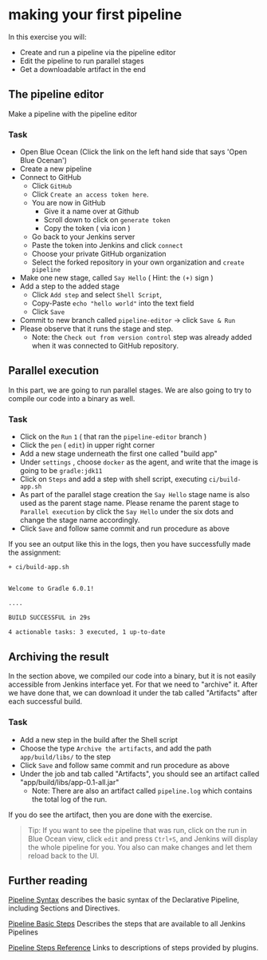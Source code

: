 # making your first pipeline

In this exercise you will:

* Create and run a pipeline via the pipeline editor
* Edit the pipeline to run parallel stages
* Get a downloadable artifact in the end

## The pipeline editor

Make a pipeline with the pipeline editor

### Task

* Open Blue Ocean (Click the link on the left hand side that says 'Open Blue Ocenan')
* Create a new pipeline
* Connect to GitHub
  * Click `GitHub`
  * Click `Create an access token here`.
  * You are now in GitHub
    * Give it a name over at Github
    * Scroll down to click on `generate token`
    * Copy the token ( via icon )
  * Go back to your Jenkins server
  * Paste the token into Jenkins and click `connect`
  * Choose your private GitHub organization
  * Select the forked repository in your own organization and `create pipeline`
* Make one new stage, called `Say Hello` ( Hint: the `(+)` sign )
* Add a step to the added stage
  * Click `Add step` and select `Shell Script`,
  * Copy-Paste `echo "hello world"` into the text field
  * Click `Save`
* Commit to new branch called `pipeline-editor` -> click `Save & Run`
* Please observe that it runs the stage and step.
  * Note: the `Check out from version control` step was already added when it was connected to GitHub repository.

## Parallel execution

In this part, we are going to run parallel stages.
We are also going to try to compile our code into a binary as well.

### Task

* Click on the `Run` `1` ( that ran the `pipeline-editor` branch )
* Click the `pen` ( `edit`) in upper right corner
* Add a new stage underneath the first one called "build app"
* Under `settings` , choose `docker` as the agent, and write that the image is going to be `gradle:jdk11`
* Click on `Steps` and add a step with shell script, executing `ci/build-app.sh`
* As part of the parallel stage creation the `Say Hello` stage name is also used as the parent stage name. Please rename the parent stage to `Parallel execution` by click the `Say Hello` under the six dots and change the stage name accordingly.
* Click `Save` and follow same commit and run procedure as above

If you see an output like this in the logs, then you have successfully made the assignment:

```bash
+ ci/build-app.sh


Welcome to Gradle 6.0.1!

....

BUILD SUCCESSFUL in 29s

4 actionable tasks: 3 executed, 1 up-to-date

```

## Archiving the result

In the section above, we compiled our code into a binary, but it is not easily accessible from Jenkins interface yet.
For that we need to "archive" it.
After we have done that, we can download it under the tab called "Artifacts" after each successful build.

### Task

* Add a new step in the build after the Shell script
* Choose the type `Archive the artifacts`, and add the path `app/build/libs/` to the step
* Click `Save` and follow same commit and run procedure as above
* Under the job and tab called "Artifacts", you should see an artifact called "app/build/libs/app-0.1-all.jar"
  * Note: There are also an artifact called `pipeline.log` which contains the total log of the run.

If you do see the artifact, then you are done with the exercise.

> Tip: If you want to see the pipeline that was run, click on the run in Blue Ocean view, click `edit` and press `Ctrl+S`, and Jenkins will display the whole pipeline for you. You also can make changes and let them reload back to the UI.

## Further reading

[Pipeline Syntax](https://jenkins.io/doc/book/pipeline/syntax/) describes the basic syntax of the Declarative Pipeline, including Sections and Directives.

[Pipeline Basic Steps](https://jenkins.io/doc/pipeline/steps/workflow-basic-steps/#stash-stash-some-files-to-be-used-later-in-the-build) Describes the steps that are available to all Jenkins Pipelines

[Pipeline Steps Reference](https://jenkins.io/doc/pipeline/steps/) Links to descriptions of steps provided by plugins.
